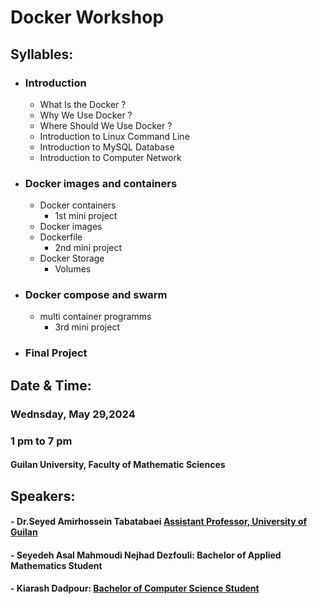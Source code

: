 # Docker Workshop
## Syllables: 
- ### Introduction 
   - What Is the Docker ?
   - Why We Use Docker ?
   - Where Should We Use Docker ?
   - Introduction to Linux Command Line
   - Introduction to MySQL Database
   - Introduction to Computer Network
     
- ### Docker images and containers 
   - Docker containers
      - 1st mini project
   - Docker images
   - Dockerfile
      - 2nd mini project
   - Docker Storage
      - Volumes

     
- ### Docker compose and swarm
  - multi container programms
    - 3rd mini project
- ### Final Project
  
## Date & Time:
### Wednsday,  May  29,2024
### 1 pm to 7 pm
#### Guilan University, Faculty of Mathematic Sciences

## Speakers:
#### - Dr.Seyed Amirhossein Tabatabaei [Assistant Professor, University of Guilan](https://scholar.google.com/citations?hl=en&user=HEBT11YAAAAJ)
#### - Seyedeh Asal Mahmoudi Nejhad Dezfouli: Bachelor of Applied Mathematics Student
#### - Kiarash Dadpour: [Bachelor of Computer Science Student](https://github.com/KiarashDadpour)

